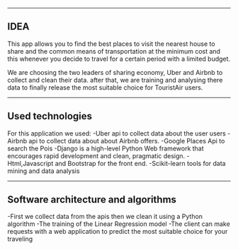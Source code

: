 ----------------------
IDEA
----------------------

This app allows you to find the best places to visit
the nearest house to share and the common means of transportation
at the minimum cost and this whenever you decide to travel for a certain period
with a limited budget. 

We are choosing the two leaders of sharing economy, Uber and Airbnb to collect
and clean their data. after that, we are training and analysing there data to
finally release the most suitable choice for TouristAir users.

-------------------------
Used technologies
-------------------------
For this application we used:
-Uber api to collect data about the user users
-Airbnb api to collect data about about Airbnb offers.
-Google Places Api to search the Pois 
-Django is a high-level Python Web framework that encourages rapid development
and clean, pragmatic design. 
-Html,Javascript and Bootstrap for the front end.
-Scikit-learn tools for data mining and data analysis

------------------------------------
Software architecture and algorithms
------------------------------------
-First we collect data from the apis then we clean it using a Python algorithm
-The training of the Linear Regression model 
-The client can make requests with a web application to predict the most suitable
choice for your traveling
